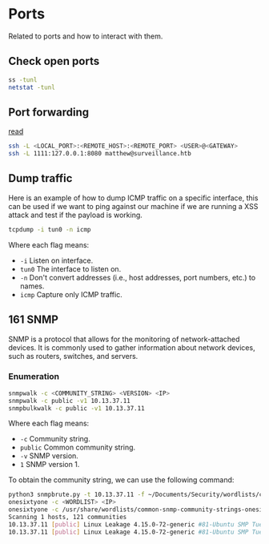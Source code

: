 # Ports

Related to ports and how to interact with them.

## Check open ports

```bash
ss -tunl
netstat -tunl
```

## Port forwarding

[read](https://phoenixnap.com/kb/ssh-port-forwarding)

```bash
ssh -L <LOCAL_PORT>:<REMOTE_HOST>:<REMOTE_PORT> <USER>@<GATEWAY>
ssh -L 1111:127.0.0.1:8080 matthew@surveillance.htb
```

## Dump traffic

Here is an example of how to dump ICMP traffic on a specific interface, this can be used if we want to ping against our machine if we are running a XSS attack and test if the payload is working.

```bash
tcpdump -i tun0 -n icmp
```

Where each flag means:

- `-i` Listen on interface.
- `tun0` The interface to listen on.
- `-n` Don't convert addresses (i.e., host addresses, port numbers, etc.) to names.
- `icmp` Capture only ICMP traffic.

## 161 SNMP

SNMP is a protocol that allows for the monitoring of network-attached devices. It is commonly used to gather information about network devices, such as routers, switches, and servers.

### Enumeration

```bash
snmpwalk -c <COMMUNITY_STRING> <VERSION> <IP>
snmpwalk -c public -v1 10.13.37.11
snmpbulkwalk -c public -v1 10.13.37.11
```

Where each flag means:

- `-c` Community string.
- `public` Common community string.
- `-v` SNMP version.
- `1` SNMP version 1.

To obtain the community string, we can use the following command:

```bash
python3 snmpbrute.py -t 10.13.37.11 -f ~/Documents/Security/wordlists/common-snmp-community-strings-onesixtyone.txt
onesixtyone -c <WORDLIST> <IP>
onesixtyone -c /usr/share/wordlists/common-snmp-community-strings-onesixtyone.txt
Scanning 1 hosts, 121 communities
10.13.37.11 [public] Linux Leakage 4.15.0-72-generic #81-Ubuntu SMP Tue Nov 26 12:20:02 UTC 2019 x86_64
10.13.37.11 [public] Linux Leakage 4.15.0-72-generic #81-Ubuntu SMP Tue Nov 26 12:20:02 UTC 2019 x86_64
```